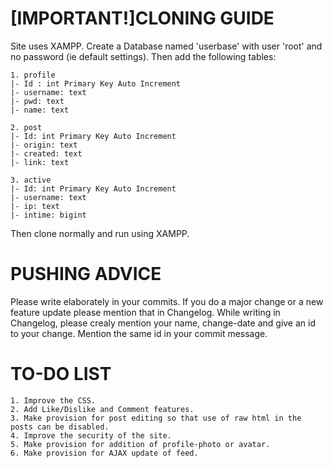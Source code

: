[IMPORTANT!]CLONING GUIDE
=======================================
Site uses XAMPP.
Create a Database named 'userbase' with user 'root' and no password (ie default settings).
Then add the following tables:

    1. profile
    |- Id : int Primary Key Auto Increment
    |- username: text
    |- pwd: text
    |- name: text

    2. post
    |- Id: int Primary Key Auto Increment
    |- origin: text
    |- created: text
    |- link: text

    3. active
    |- Id: int Primary Key Auto Increment
    |- username: text
    |- ip: text
    |- intime: bigint

Then clone normally and run using XAMPP.

PUSHING ADVICE
===========================================
Please write elaborately in your commits. If you do a major change or a new feature update please mention that in Changelog.
While writing in Changelog, please crealy mention your name, change-date and give an id to your change. Mention the same id in your commit message.

TO-DO LIST
===========================================
    1. Improve the CSS.
    2. Add Like/Dislike and Comment features.
    3. Make provision for post editing so that use of raw html in the posts can be disabled.
    4. Improve the security of the site.
    5. Make provision for addition of profile-photo or avatar.
    6. Make provision for AJAX update of feed.
